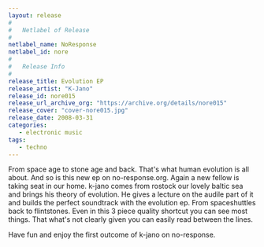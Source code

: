 ```yaml
---
layout: release
#
#   Netlabel of Release
#
netlabel_name: NoResponse
netlabel_id: nore
#
#   Release Info
#
release_title: Evolution EP
release_artist: "K-Jano"
release_id: nore015
release_url_archive_org: "https://archive.org/details/nore015"
release_cover: "cover-nore015.jpg"
release_date: 2008-03-31
categories:
   - electronic music
tags:
   - techno
---
```

From space age to stone age and back. That's what human evolution is all about. And so is this new ep on no-response.org. Again a new fellow is taking seat in our home. k-jano comes from rostock our lovely baltic sea and brings his theory of evolution. He gives a lecture on the audile part of it and builds the perfect soundtrack with the evolution ep. From spaceshuttles back to flintstones. Even in this 3 piece quality shortcut you can see most things. That what's not clearly given you can easily read between the lines.

Have fun and enjoy the first outcome of k-jano on no-response.

